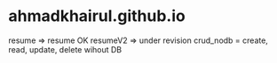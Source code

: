 # ahmadkhairul.github.io
resume => resume OK
resumeV2 => under revision
crud_nodb = create, read, update, delete wihout DB
